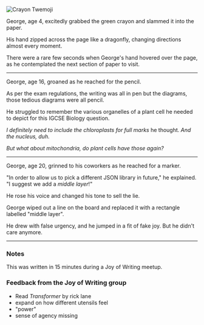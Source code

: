 ![Crayon Twemoji](/j-corruption/attachments/thumbnail.svg)

George, age 4, excitedly grabbed the green crayon and slammed it into the paper.

His hand zipped across the page like a dragonfly, changing directions almost every moment.

There were a rare few seconds when George's hand hovered over the page, as he contemplated the next section of paper to visit.

___

George, age 16, groaned as he reached for the pencil.

As per the exam regulations, the writing was all in pen but the diagrams, those tedious diagrams were all pencil.

He struggled to remember the various organelles of a plant cell he needed to depict for this IGCSE Biology question.

*I definitely need to include the chloroplasts for full marks* he thought. *And the nucleus, duh.*

*But what about mitochondria, do plant cells have those again?*

___

George, age 20, grinned to his coworkers as he reached for a marker.

"In order to allow us to pick a different JSON library in future," he explained. "I suggest we add a *middle layer*!"

He rose his voice and changed his tone to sell the lie.

George wiped out a line on the board and replaced it with a rectangle labelled "middle layer".

He drew with false urgency, and he jumped in a fit of fake joy.
But he didn't care anymore.

___

### Notes

This was written in 15 minutes during a Joy of Writing meetup.

### Feedback from the Joy of Writing group

+ Read *Transformer* by rick lane
+ expand on how different utensils feel
+ "power"
+ sense of agency missing